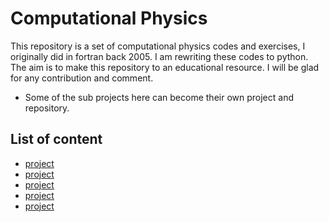 # Computational Physics

This repository is a set of computational physics codes and exercises, I originally did in fortran back 2005. I am rewriting these codes to python. The aim is to make this repository to an educational resource.
I will be glad for any contribution and comment.

* Some of the sub projects here can become their own project and repository.

## List of content
* [project](/first-project)
* [project](/first-project)
* [project](/first-project)
* [project](/first-project)
* [project](/first-project)
